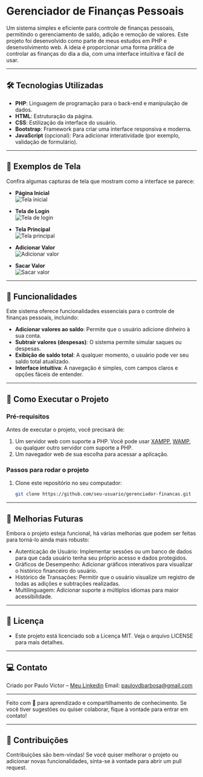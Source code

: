 # **Gerenciador de Finanças Pessoais**

Um sistema simples e eficiente para controle de finanças pessoais, permitindo o gerenciamento de saldo, adição e remoção de valores. Este projeto foi desenvolvido como parte de meus estudos em PHP e desenvolvimento web. A ideia é proporcionar uma forma prática de controlar as finanças do dia a dia, com uma interface intuitiva e fácil de usar.

---

## **🛠️ Tecnologias Utilizadas**
- **PHP**: Linguagem de programação para o back-end e manipulação de dados.
- **HTML**: Estruturação da página.
- **CSS**: Estilização da interface do usuário.
- **Bootstrap**: Framework para criar uma interface responsiva e moderna.
- **JavaScript** (opcional): Para adicionar interatividade (por exemplo, validação de formulário).

---

## **📸 Exemplos de Tela**

Confira algumas capturas de tela que mostram como a interface se parece:

- **Página Inicial**  
![Tela inicial](src/tela1.png)

- **Tela de Login**  
![Tela de login](src/tela2.png)

- **Tela Principal**  
![Tela principal](src/tela3.png)

- **Adicionar Valor**  
![Adicionar valor](src/tela4.png)

- **Sacar Valor**  
![Sacar valor](src/tela5.png)

---

## **📌 Funcionalidades**

Este sistema oferece funcionalidades essenciais para o controle de finanças pessoais, incluindo:

- **Adicionar valores ao saldo**: Permite que o usuário adicione dinheiro à sua conta.
- **Subtrair valores (despesas)**: O sistema permite simular saques ou despesas.
- **Exibição de saldo total**: A qualquer momento, o usuário pode ver seu saldo total atualizado.
- **Interface intuitiva**: A navegação é simples, com campos claros e opções fáceis de entender.

---

## **🚀 Como Executar o Projeto**

### **Pré-requisitos**
Antes de executar o projeto, você precisará de:

1. Um servidor web com suporte a PHP. Você pode usar [XAMPP](https://www.apachefriends.org/), [WAMP](https://www.wampserver.com/), ou qualquer outro servidor com suporte a PHP.
2. Um navegador web de sua escolha para acessar a aplicação.

### **Passos para rodar o projeto**
1. Clone este repositório no seu computador:
   ```bash
   git clone https://github.com/seu-usuario/gerenciador-financas.git

---

## **🔧 Melhorias Futuras**
Embora o projeto esteja funcional, há várias melhorias que podem ser feitas para torná-lo ainda mais robusto:

- Autenticação de Usuário: Implementar sessões ou um banco de dados para que cada usuário tenha seu próprio acesso e dados protegidos.
- Gráficos de Desempenho: Adicionar gráficos interativos para visualizar o histórico financeiro do usuário.
- Histórico de Transações: Permitir que o usuário visualize um registro de todas as adições e subtrações realizadas.
- Multilinguagem: Adicionar suporte a múltiplos idiomas para maior acessibilidade.

---

## **📄 Licença**
- Este projeto está licenciado sob a Licença MIT. Veja o arquivo LICENSE para mais detalhes.

---

## **💻 Contato**
Criado por Paulo Victor – [Meu Linkedin](https://www.linkedin.com/in/paulo-barbosa-77199925a/)
Email: paulovdbarbosa@gmail.com

---

Feito com 💙 para aprendizado e compartilhamento de conhecimento. Se você tiver sugestões ou quiser colaborar, fique à vontade para entrar em contato!

---

## **📢 Contribuições**
Contribuições são bem-vindas! Se você quiser melhorar o projeto ou adicionar novas funcionalidades, sinta-se à vontade para abrir um pull request.